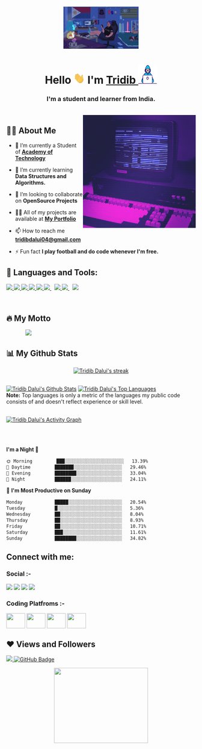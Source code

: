 <p align="center">
  <img src="https://github.com/TridibD004/TridibD004/blob/master/src/Debbie%20Balboa.gif" width="200px">
</p>

<h1 align="center"> Hello <img src="https://github.com/AkashSingh3031/AkashSingh3031/blob/main/images/Hi.gif" width="30px" height="30px" style="max-width:100%;">  I'm <a href="#"> Tridib </a> <img src="https://github.com/AkashSingh3031/AkashSingh3031/blob/main/images/Developer.gif" width="50px" height="50px"></h1>
<h3 align="center">I'm a student and learner from India.</h3>

<br>

<img align='right' src="https://github.com/TridibD004/TridibD004/blob/master/src/%E3%83%9B%E3%83%AD%E3%82%B0%E3%83%A9%E3%83%A0%E3%82%B5%E3%83%B3%E3%83%89%E3%82%A4%E3%83%83%E3%83%81.gif" width="300">

## 🙋‍♂️ About Me

- 🔭 I’m currently a Student of  **[Academy of Technology](https://aot.edu.in/)**

- 🌱 I’m currently learning **Data Structures and Algorithms.**

- 👯 I’m looking to collaborate on **OpenSource Projects**

- 👨‍💻 All of my projects are available at **[My Portfolio]()**

- 📫 How to reach me **tridibdalui04@gmail.com**

- ⚡ Fun fact **I play football and do code whenever I'm free.**

## 🚀 Languages and Tools:

<p align="left"> 
    <a href="https://www.cprogramming.com/"> <img src="https://img.icons8.com/color/48/000000/c-programming.png"/> </a>
    <a href="https://www.cprogramming.com/" target="_blank"> <img src="https://img.icons8.com/color/48/000000/c-plus-plus-logo.png"/> </a>
    <a href="https://www.python.org/" target="_blank"> <img src="https://img.icons8.com/color/48/000000/python--v1.png"/> </a> 
    <a href="https://html.com/" target="_blank"> <img src="https://img.icons8.com/color/48/000000/html-5--v1.png"/> </a> 
    <a href="https://web.dev/learn/css/"> <img src="https://img.icons8.com/color/48/000000/css3.png"/> </a> 
    <a style="padding-right:8px;" href="https://www.mysql.com/" target="_blank"> <img src="https://img.icons8.com/fluent/50/000000/mysql-logo.png"/> </a> 
    <a href="https://www.javascript.com/"> <img src="https://img.icons8.com/color/48/000000/javascript--v1.png"/> </a> 
    <a href="https://www.python.org" target="_blank"> </a> 
    <a style="padding-right:8px;" href="https://nodejs.org" target="_blank"> <img src="https://img.icons8.com/color/48/000000/nodejs.png"/> </a> 
    <a href="https://www.cloudskillsboost.google/" target="_blank"> <img src="https://img.icons8.com/color/48/000000/google-cloud.png"/> </a> 
</p>

<!-- [![React Badge](https://img.shields.io/badge/-React-0A05BA?style=for-the-badge&labelColor=black&logo=react&logoColor=0A05BA)](#)  [![Javascript Badge](https://img.shields.io/badge/-Javascript-AB0718?style=for-the-badge&labelColor=black&logo=javascript&logoColor=AB0718)](#) [![Typescript Badge](https://img.shields.io/badge/-Typescript-007acc?style=for-the-badge&labelColor=black&logo=typescript&logoColor=007acc)](#) [![Nodejs Badge](https://img.shields.io/badge/-Nodejs-3C873A?style=for-the-badge&labelColor=black&logo=node.js&logoColor=3C873A)](#) [![GraphQL Badge](https://img.shields.io/badge/-GraphQl-e535ab?style=for-the-badge&labelColor=black&logo=node.js&logoColor=e535ab)](#) -->
<br/>

## 🔥 My Motto


&nbsp; &nbsp; &nbsp; &nbsp; &nbsp; &nbsp;&nbsp; <img  src="https://readme-typing-svg.herokuapp.com?font=Soucre+Code+Pro&duration=1700&color=822382&background=000000&multiline=true&width=650&height=220&lines=while(true);..+brain.init();..+if(+world.contains(open_source));....++s+%3D+open_source.login(TridibD004);....+s.explore();....+s.learn();....+s.contribute()"/>




## 📊 My Github Stats

<p align="center">
    <a href="https://github.com/TridibD004/github-readme-streak-stats">
        <img title="🔥 Get streak stats for your profile at git.io/streak-stats" alt="Tridib Dalui's streak" src="https://github-readme-streak-stats.herokuapp.com/?user=TridibD004&theme=radical&hide_border=true&stroke=0000&background=060A0CD0"/>
    </a>
</p>

  <br/>
    <a href="https://github.com/TridibD004/github-readme-stats"><img alt="Tridib Dalui's Github Stats" src="https://github-readme-stats.vercel.app/api?username=TridibD004&show_icons=true&count_private=true&theme=jolly&hide_border=true&bg_color=0D1117" /></a>
  <a href="https://github.com/TridibD004/github-readme-stats"><img alt="Tridib Dalui's Top Languages" src="https://github-readme-stats.vercel.app/api/top-langs/?username=TridibD004&langs_count=8&count_private=true&layout=compact&theme=github-green-purple&hide_border=true&bg_color=0D1117" /></a>
  <br/>
  <b>Note:</b> Top languages is only a metric of the languages my public code consists of and doesn't reflect experience or skill level.


<br/>
<br/>

<a href="https://github.com/SubhamRaoniar28/github-readme-activity-graph"><img alt="Tridib Dalui's Activity Graph" src="https://activity-graph.herokuapp.com/graph?username=TridibD004&bg_color=0D1117&color=3F05BA&line=BA0554&point=FFFFFF&hide_border=true" /></a>

<br/>
<br/>

**I'm a Night 🦉** 

```text
🌞 Morning         ███░░░░░░░░░░░░░░░░░░░░░░   13.39% 
🌆 Daytime         ███████░░░░░░░░░░░░░░░░░░   29.46% 
🌃 Evening         ████████░░░░░░░░░░░░░░░░░   33.04% 
🌙 Night           ██████░░░░░░░░░░░░░░░░░░░   24.11%

```
📅 **I'm Most Productive on Sunday** 

```text
Monday            █████░░░░░░░░░░░░░░░░░░░░   20.54% 
Tuesday           █░░░░░░░░░░░░░░░░░░░░░░░░   5.36% 
Wednesday         ██░░░░░░░░░░░░░░░░░░░░░░░   8.04% 
Thursday          ██░░░░░░░░░░░░░░░░░░░░░░░   8.93% 
Friday            ██░░░░░░░░░░░░░░░░░░░░░░░   10.71% 
Saturday          ███░░░░░░░░░░░░░░░░░░░░░░   11.61% 
Sunday            ████████░░░░░░░░░░░░░░░░░   34.82%

```


## Connect with me:

### Social :- 
<p align="left">

<a href = "https://www.linkedin.com/in/tridib-dalui-236039213//"><img src="https://img.icons8.com/fluent/48/000000/linkedin.png"/></a>
<a href = "https://mobile.twitter.com/tridibdalui04"><img src="https://img.icons8.com/fluent/48/000000/twitter.png"/></a>
<a href = "https://www.instagram.com/invites/contact/?i=pkygdy0zvzn2&utm_content=3jqzhq4"><img src="https://img.icons8.com/fluent/48/000000/instagram-new.png"/></a>
<a href = "https://www.facebook.com/tridib.dalui.10"><img src="https://img.icons8.com/color/48/000000/facebook-new.png"/></a>

</p>

### Coding Platfroms :- 
<p align="left">
<a href = "https://www.codechef.com/users/tridib_004"><img align="center"
                        src="https://cdn.jsdelivr.net/npm/simple-icons@3.1.0/icons/codechef.svg"
                        height="40" width="50" /></a>
<a href = "https://www.hackerrank.com/tridibdalui04"><img align="center"
                        src="https://github.com/rahuldkjain/github-profile-readme-generator/blob/master/src/images/icons/Social/hackerrank.svg"
                        height="40" width="50" /></a>
<a href = "https://leetcode.com/tridibdalui04/"><img align="center"
                        src="https://github.com/rahuldkjain/github-profile-readme-generator/blob/master/src/images/icons/Social/leet-code.svg"
                        height="40" width="50" /></a>
 <a href = "https://auth.geeksforgeeks.org/user/tridibd04/practice"><img align="center"
                        src="https://github.com/rahuldkjain/github-profile-readme-generator/blob/master/src/images/icons/Social/geeks-for-geeks.svg"
                        height="40" width="50" /></a>
 
</p>
 
## ❤ Views and Followers
<a href="https://github.com/Meghna-DAS/github-profile-views-counter">
    <img src="https://komarev.com/ghpvc/?username=TridibD004">
</a>
<a href="https://github.com/TridibD004?tab=followers"><img src="https://img.shields.io/github/followers/TridibD004?label=Followers&style=social" alt="GitHub Badge"></a>
<p align="center">
  <img width="250" height="200" src="https://media.giphy.com/media/lb5njh6zDXFauXpBtC/giphy.gif">
</p>


